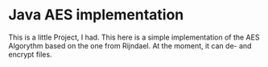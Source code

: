 # Java AES implementation
This is a little Project, I had. 
This here is a simple implementation of the AES Algorythm based on the one from Rijndael. At the moment, it can de- and encrypt files.
